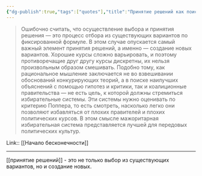 ```yaml
---
{"dg-publish":true,"tags":["quotes"],"title":"Принятие решений как поиск наилучших объяснений","date":"2021-09-04T11:11:00+03:00","modified_at":"2022-06-25T11:32:53+03:00","permalink":"/quotes/202109041111/","dgHomeLink":false,"dgPassFrontmatter":true}
---
```



> Ошибочно считать, что осуществление выбора и принятия решения — это процесс отбора из существующих вариантов по фиксированной формуле. В этом случае опускается самый важный элемент принятия решений, а именно — создание новых вариантов. Хорошие курсы сложно варьировать, и поэтому противоречащие друг другу курсы дискретны, их нельзя произвольным образом смешивать. Подобно тому, как рациональное мышление заключается не во взвешивании обоснований конкурирующих теорий, а в поиске наилучших объяснений с помощью гипотез и критики, так и коалиционные правительства — не есть цель, к которой должны стремиться избирательные системы. Эти системы нужно оценивать по критерию Поппера, то есть смотреть, насколько легко они позволяют избавляться от плохих правителей и плохих политических курсов. В этом смысле мажоритарная избирательная система представляется лучшей для передовых политических культур.

Link:: [[Начало бесконечности]]

---

[[принятие решений]] - это не только выбор из существующих вариантов, но и создание новых.
